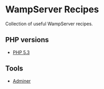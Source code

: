 # WampServer Recipes

Collection of useful WampServer recipes.


## PHP versions ##

 - [PHP 5.3](./php-5.3/)


## Tools

 - [Adminer](./adminer/)